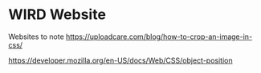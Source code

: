 # WIRD Website

Websites to note
https://uploadcare.com/blog/how-to-crop-an-image-in-css/

https://developer.mozilla.org/en-US/docs/Web/CSS/object-position
